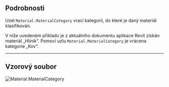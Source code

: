 ## Podrobnosti
Uzel `Material.MaterialCategory` vrací kategorii, do které je daný materiál klasifikován.

V níže uvedeném příkladu je z aktuálního dokumentu aplikace Revit získán materiál „Hliník“. Pomocí uzlu `Material.MaterialCategory` je vrácena kategorie „Kov“.
___
## Vzorový soubor

![Material.MaterialCategory](./Revit.Elements.Material.MaterialCategory_img.jpg)

